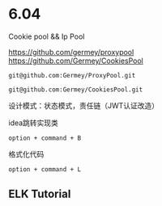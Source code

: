 # 6.04

Cookie pool && Ip Pool

https://github.com/germey/proxypool
https://github.com/Germey/CookiesPool

```
git@github.com:Germey/ProxyPool.git

git@github.com:Germey/CookiesPool.git
```

设计模式：状态模式，责任链（JWT认证改造）

idea跳转实现类

```
option + command + B
```

格式化代码

```
option + command + L
```

## ELK Tutorial


